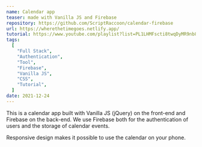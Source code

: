 ```yaml
---
name: Calendar app
teaser: made with Vanilla JS and Firebase
repository: https://github.com/ScriptRaccoon/calendar-firebase
url: https://wherethetimegoes.netlify.app/
tutorial: https://www.youtube.com/playlist?list=PL1LHMFscti8twqDyMR9nb8Eh1pxsn3nlw
tags:
  [
    "Full Stack",
    "Authentication",
    "Tool",
    "Firebase",
    "Vanilla JS",
    "CSS",
    "Tutorial",
  ]
date: 2021-12-24
---
```


This is a calendar app built with Vanilla JS (jQuery) on the front-end and Firebase on the back-end. We use Firebase both for the authentication of users and the storage of calendar events.

Responsive design makes it possible to use the calendar on your phone.
